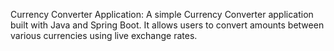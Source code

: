 Currency Converter Application: 
A simple Currency Converter application built with Java and Spring Boot. It allows users to convert amounts between various currencies using live exchange rates.

